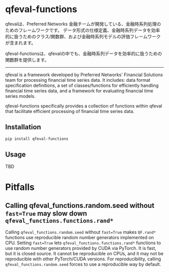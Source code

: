 # qfeval-functions

qfevalは、Preferred Networks 金融チームが開発している、金融時系列処理のためのフレームワークです。
データ形式の仕様定義、金融時系列データを効率的に扱うためのクラス/関数群、および金融時系列モデルの評価フレームワークが含まれます。

qfeval-functionsは、qfevalの中でも、金融時系列データを効率的に扱うための関数群を提供します。

---

qfeval is a framework developed by Preferred Networks' Financial Solutions team for processing financial time series data.
It includes: data format specification definitions, a set of classes/functions for efficiently handling financial time series data, and a framework for evaluating financial time series models.

qfeval-functions specifically provides a collection of functions within qfeval that facilitate efficient processing of financial time series data.


## Installation

```bash
pip install qfeval-functions
```

## Usage
TBD

# Pitfalls

## Calling qfeval_functions.random.seed without `fast=True` may slow down `qfeval_functions.functions.rand*`

Calling `qfeval_functions.random.seed` without `fast=True` makes `QF.rand*` functions use
reproducible random number generators implemented on CPU.
Setting `fast=True` lets `qfeval_functions.functions.rand*` functions to use random number generators
provided by CUDA via PyTorch.  It is fast, but it is closed source.
It cannot be reproducible on CPUs, and it may not be reproducible with other
PyTorch/CUDA versions.
For reproducibility, calling `qfeval_functions.random.seed` forces to use a reproducible way by
default.
